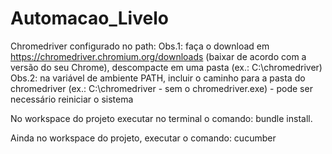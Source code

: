 # Automacao_Livelo


Chromedriver configurado no path: Obs.1: faça o download em https://chromedriver.chromium.org/downloads (baixar de acordo com a versão do seu Chrome), descompacte em uma pasta (ex.: C:\chromedriver) Obs.2: na variável de ambiente PATH, incluir o caminho para a pasta do chromedriver (ex.: C:\chromedriver - sem o chromedriver.exe) - pode ser necessário reiniciar o sistema


No workspace do projeto executar no terminal o comando: bundle install.

Ainda no workspace do projeto, executar o comando: cucumber
